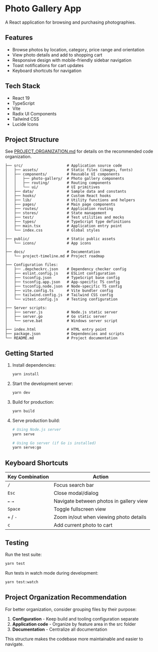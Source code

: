 # Photo Gallery App

A React application for browsing and purchasing photographies.

## Features

- Browse photos by location, category, price range and orientation
- View photo details and add to shopping cart 
- Responsive design with mobile-friendly sidebar navigation
- Toast notifications for cart updates
- Keyboard shortcuts for navigation

## Tech Stack

- React 19
- TypeScript
- Vite
- Radix UI Components
- Tailwind CSS
- Lucide Icons

## Project Structure

See [PROJECT_ORGANIZATION.md](docs/PROJECT_ORGANIZATION.md) for details on the recommended code organization.

```
├── src/                    # Application source code
│   ├── assets/             # Static files (images, fonts)
│   ├── components/         # Reusable UI components
│   │   ├── photo-gallery/  # Photo gallery components
│   │   ├── routing/        # Routing components
│   │   └── ui/             # UI primitives
│   ├── data/               # Sample data and constants
│   ├── hooks/              # Custom React hooks
│   ├── lib/                # Utility functions and helpers
│   ├── pages/              # Main page components
│   ├── routes/             # Application routing
│   ├── stores/             # State management
│   ├── test/               # Test utilities and mocks
│   ├── types/              # TypeScript type definitions
│   ├── main.tsx            # Application entry point
│   └── index.css           # Global styles
│
├── public/                 # Static public assets
│   └── icons/              # App icons
│
├── docs/                   # Documentation
│   └── project-timeline.md # Project roadmap
│
├── Configuration files:
│   ├── .depcheckrc.json    # Dependency checker config
│   ├── eslint.config.js    # ESLint configuration
│   ├── tsconfig.json       # TypeScript base config
│   ├── tsconfig.app.json   # App-specific TS config
│   ├── tsconfig.node.json  # Node-specific TS config
│   ├── vite.config.ts      # Vite bundler config
│   ├── tailwind.config.js  # Tailwind CSS config
│   └── vitest.config.js    # Testing configuration
│
├── Server scripts:
│   ├── server.js           # Node.js static server
│   ├── server.go           # Go static server
│   └── serve.bat           # Windows server script
│
├── index.html              # HTML entry point
├── package.json            # Dependencies and scripts
└── README.md               # Project documentation
```

## Getting Started

1. Install dependencies:
   ```bash
   yarn install
   ```

2. Start the development server:
   ```bash
   yarn dev
   ```

3. Build for production:
   ```bash
   yarn build
   ```

4. Serve production build:
   ```bash
   # Using Node.js server
   yarn serve
   
   # Using Go server (if Go is installed)
   yarn serve:go
   ```

## Keyboard Shortcuts

| Key Combination | Action |
|-----------------|--------|
| `/` | Focus search bar |
| `Esc` | Close modal/dialog |
| `←` `→` | Navigate between photos in gallery view |
| `Space` | Toggle fullscreen view |
| `+` / `-` | Zoom in/out when viewing photo details |
| `c` | Add current photo to cart |

## Testing

Run the test suite:

```bash
yarn test
```

Run tests in watch mode during development:

```bash
yarn test:watch
```

## Project Organization Recommendation

For better organization, consider grouping files by their purpose:

1. **Configuration** - Keep build and tooling configuration separate
2. **Application code** - Organize by feature area in the src folder
3. **Documentation** - Centralize all documentation

This structure makes the codebase more maintainable and easier to navigate.